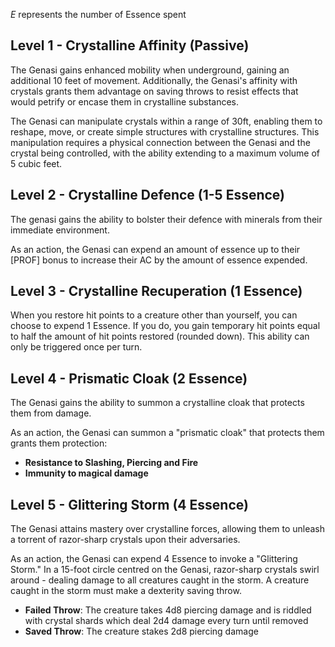*E* represents the number of Essence spent
## Level 1 - Crystalline Affinity (Passive)
The Genasi gains enhanced mobility when underground, gaining an additional 10 feet of movement. 
Additionally, the Genasi's affinity with crystals grants them advantage on saving throws to resist effects that would petrify or encase them in crystalline substances.

The Genasi can manipulate crystals within a range of 30ft, enabling them to reshape, move, or create simple structures with crystalline structures. This manipulation requires a physical connection between the Genasi and the crystal being controlled, with the ability extending to a maximum volume of 5 cubic feet.

## Level 2 - Crystalline Defence (1-5 Essence)
The genasi gains the ability to bolster their defence with minerals from their immediate environment.

As an action, the Genasi can expend an amount of essence up to their \[PROF\] bonus to increase their AC by the amount of essence expended.

## Level 3 - Crystalline Recuperation (1 Essence)

When you restore hit points to a creature other than yourself, you can choose to expend 1 Essence. If you do, you gain temporary hit points equal to half the amount of hit points restored (rounded down). This ability can only be triggered once per turn.

## Level 4 - Prismatic Cloak (2 Essence)
The Genasi gains the ability to summon a crystalline cloak that protects them from damage.

As an action, the Genasi can summon a "prismatic cloak" that protects them grants them protection:
- **Resistance to Slashing, Piercing and Fire**
- **Immunity to magical damage**
## Level 5 - Glittering Storm (4 Essence)
The Genasi attains mastery over crystalline forces, allowing them to unleash a torrent of razor-sharp crystals upon their adversaries.

As an action, the Genasi can expend 4 Essence to invoke a "Glittering Storm." In a 15-foot circle centred on the Genasi, razor-sharp crystals swirl around - dealing damage to all creatures caught in the storm. A creature caught in the storm must make a dexterity saving throw.
- **Failed Throw**: The creature takes 4d8 piercing damage and is riddled with crystal shards which deal 2d4 damage every turn until removed
- **Saved Throw**: The creature stakes 2d8 piercing damage